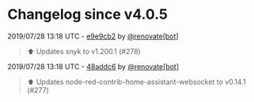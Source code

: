 # Changelog since v4.0.5

2019/07/28 13:18 UTC - [e9e9cb2](https://github.com/hassio-addons/addon-node-red/commit/e9e9cb2430f1bcdc6586892f293ddc5537908c9e) by [@renovate[bot]](https://github.com/apps/renovate)
> :arrow_up: Updates snyk to v1.200.1 (#278) 

2019/07/28 13:18 UTC - [48addc6](https://github.com/hassio-addons/addon-node-red/commit/48addc6f5faaec927c0fc7f0965018f7355827b5) by [@renovate[bot]](https://github.com/apps/renovate)
> :arrow_up: Updates node-red-contrib-home-assistant-websocket to v0.14.1 (#277) 

